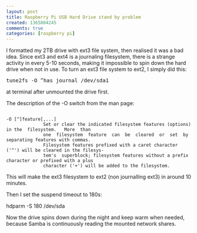 ```yaml
---
layout: post
title: Raspberry Pi USB Hard Drive stand by problem
created: 1365804245
comments: true
categories: [raspberry pi]
---
```

I formatted my 2TB drive with ext3 file system, then realised it was a bad idea. Since ext3 and ext4 is a journaling filesystem, there is a strange activity in every 5-10 seconds, making it impossible to spin down the hard drive when not in use. To turn an ext3 file system to ext2, I simply did this:

<pre>tune2fs -O ^has_journal /dev/sda1</pre>

at terminal after unmounted the drive first.

The description of the -O switch from the man page:

<code class="no-highlight">
-O [^]feature[,...]
              Set or clear the indicated filesystem features (options) in the  filesystem.   More  than
              one  filesystem  feature  can  be  cleared  or  set  by  separating features with commas.
              Filesystem features prefixed with a caret character ('^') will be cleared in the filesys‐
              tem's  superblock; filesystem features without a prefix character or prefixed with a plus
              character ('+') will be added to the filesystem.
</code>

This will make the ext3 filesystem to ext2 (non journalling ext3) in around 10 minutes.

Then I set the suspend timeout to 180s:

hdparm -S 180 /dev/sda

Now the drive spins down during the night and keep warm when needed, because Samba is continuously reading the mounted network shares.
